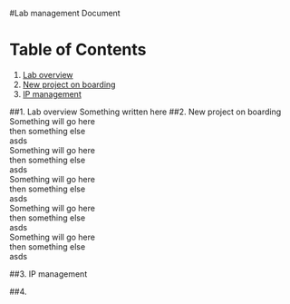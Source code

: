 #Lab management Document

# Table of Contents
1. [Lab overview](#first)
2. [New project on boarding](#onboarding)
3. [IP management](#IP)


##1. Lab overview <a name=first> </a>
 Something written here
##2. New project on boarding <a name="onboarding">
Something will go here <br>
then something else  <br>
asds <br>
Something will go here <br>
then something else  <br>
asds <br>
Something will go here <br>
then something else  <br>
asds <br>
Something will go here <br>
then something else  <br>
asds <br>
Something will go here <br>
then something else  <br>
asds <br>

##3. IP management <a name="IP"> </a>

##4. 
